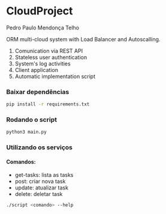# CloudProject
Pedro Paulo Mendonça Telho

ORM multi-cloud system with Load Balancer and Autoscalling.
1. Comunication via REST API
2. Stateless user authentication
3. System's log activities
4. Client application
5. Automatic implementation script 


### Baixar dependências
```bash
pip install -r requirements.txt
```

### Rodando o script
```bash
python3 main.py
```


### Utilizando os serviços
#### Comandos:
<ul>
  <li>get-tasks: lista as tasks</li>
  <li>post: criar nova task</li>
  <li>update: atualizar task</li>
  <li>delete: deletar task</li>
</ul>

```bash
./script <comando> --help
```
